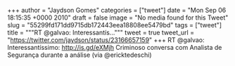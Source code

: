 
+++
author = "Jaydson Gomes"
categories = ["tweet"]
date = "Mon Sep 06 18:15:35 +0000 2010"
draft = false
image = "No media found for this Tweet"
slug = "55299fd171dd9715db172443eea18808ee5479bd"
tags = ["tweet"]
title = """RT @galvao: Interessantís..."""
tweet = true
tweet_url = "https://twitter.com/jaydson/status/23166657159"
+++
RT @galvao: Interessantíssimo: http://is.gd/eXMjh Criminoso conversa com Analista de Segurança durante a análise (via @ericktedeschi)
